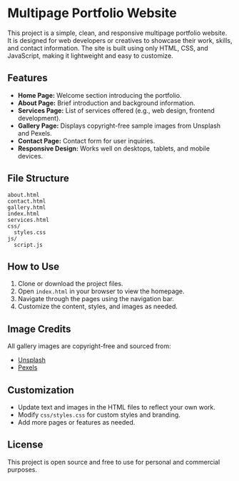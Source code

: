 # Multipage Portfolio Website

This project is a simple, clean, and responsive multipage portfolio website. It is designed for web developers or creatives to showcase their work, skills, and contact information. The site is built using only HTML, CSS, and JavaScript, making it lightweight and easy to customize.

## Features

- **Home Page:** Welcome section introducing the portfolio.
- **About Page:** Brief introduction and background information.
- **Services Page:** List of services offered (e.g., web design, frontend development).
- **Gallery Page:** Displays copyright-free sample images from Unsplash and Pexels.
- **Contact Page:** Contact form for user inquiries.
- **Responsive Design:** Works well on desktops, tablets, and mobile devices.

## File Structure

```
about.html
contact.html
gallery.html
index.html
services.html
css/
  styles.css
js/
  script.js
```

## How to Use

1. Clone or download the project files.
2. Open `index.html` in your browser to view the homepage.
3. Navigate through the pages using the navigation bar.
4. Customize the content, styles, and images as needed.

## Image Credits

All gallery images are copyright-free and sourced from:
- [Unsplash](https://unsplash.com/)
- [Pexels](https://pexels.com/)

## Customization

- Update text and images in the HTML files to reflect your own work.
- Modify `css/styles.css` for custom styles and branding.
- Add more pages or features as needed.

## License

This project is open source and free to use for personal and commercial purposes.
